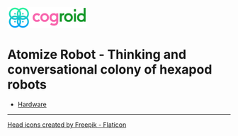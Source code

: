 [![cogroid.com](https://github.com/cogroid/resources/raw/main/images/banner/cogroid-48.png)](https://cogroid.com)

# Atomize Robot - Thinking and conversational colony of hexapod robots

* [Hardware](hardward/README.md)

---
[Head icons created by Freepik - Flaticon](https://www.flaticon.com/free-icons/head)
